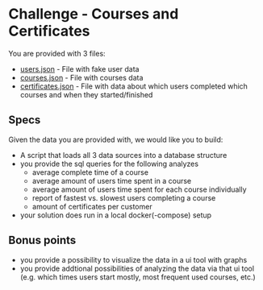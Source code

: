 # Challenge - Courses and Certificates

You are provided with 3 files:

- [users.json](./users.json) - File with fake user data
- [courses.json](./courses.json) - File with courses data
- [certificates.json](./certificates.json) - File with data about which users completed which courses and when they started/finished

## Specs

Given the data you are provided with, we would like you to build:

- A script that loads all 3 data sources into a database structure
- you provide the sql queries for the following analyzes
  - average complete time of a course
  - average amount of users time spent in a course
  - average amount of users time spent for each course individually
  - report of fastest vs. slowest users completing a course
  - amount of certificates per customer
- your solution does run in a local docker(-compose) setup

## Bonus points

- you provide a possibility to visualize the data in a ui tool with graphs
- you provide addtional possibilities of analyzing the data via that ui tool (e.g. which times users start mostly, most frequent used courses, etc.)
